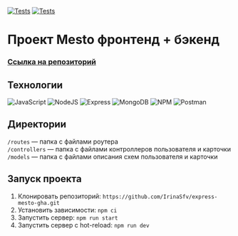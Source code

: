 [![Tests](../../actions/workflows/tests-13-sprint.yml/badge.svg)](../../actions/workflows/tests-13-sprint.yml) [![Tests](../../actions/workflows/tests-14-sprint.yml/badge.svg)](../../actions/workflows/tests-14-sprint.yml)
# Проект Mesto фронтенд + бэкенд

### [Ссылка на репозиторий](https://github.com/IrinaSfv/express-mesto-gha)

## Технологии
<div id="stackBadges">
   <img src="https://img.shields.io/badge/JavaScript-F7DF1E.svg?&style=for-the-badge&logo=JavaScript&logoColor=black" alt="JavaScript"/>
   <img src="https://img.shields.io/badge/-NodeJS-green?style=for-the-badge&logo=node.js&logoColor=white" alt="NodeJS"/>
    <img src="https://img.shields.io/badge/-Express-blue?style=for-the-badge&logo=Express&logoColor=white" alt="Express"/>
   <img src="https://img.shields.io/badge/-MongoDB-gray?style=for-the-badge&logo=MongoDB&logoColor=white" alt="MongoDB"/>
   <img src="https://img.shields.io/badge/-NPM-F05033.svg?style=for-the-badge&logo=NPM&logoColor=white" alt="NPM"/>
    <img src="https://img.shields.io/badge/-Postman-orange.svg?style=for-the-badge&logo=Postman&logoColor=white" alt="Postman"/>
</div>

## Директории
`/routes` — папка с файлами роутера  
`/controllers` — папка с файлами контроллеров пользователя и карточки   
`/models` — папка с файлами описания схем пользователя и карточки  

## Запуск проекта
1. Клонировать репозиторий: `https://github.com/IrinaSfv/express-mesto-gha.git`
2. Установить зависимости: `npm ci`
3. Запустить сервер: `npm run start`
4. Запустить сервер с hot-reload: `npm run dev`
